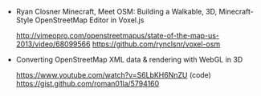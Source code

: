 - Ryan Closner Minecraft, Meet OSM: Building a Walkable, 3D, Minecraft-Style OpenStreetMap Editor in Voxel.js

  <http://vimeopro.com/openstreetmapus/state-of-the-map-us-2013/video/68099566>
  <https://github.com/rynclsnr/voxel-osm>

- Converting OpenStreetMap XML data & rendering with WebGL in 3D

  <https://www.youtube.com/watch?v=S6LbKH6NnZU>
  (code) <https://gist.github.com/roman01la/5794160>
